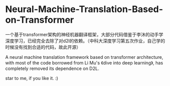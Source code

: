 # Neural-Machine-Translation-Based-on-Transformer
一个基于transformer架构的神经机器翻译框架，大部分代码借鉴于李沐的动手学深度学习，已经完全去除了对d2l的依赖。（中科大深度学习第五次作业，自己学的时候没有找到合适的代码，故此开源）

A neural machine translation framework based on transformer architecture, with most of the code borrowed from Li Mu's 《dive into deep learning》, has completely removed its dependence on D2L.

star to me, if you like it. :)
